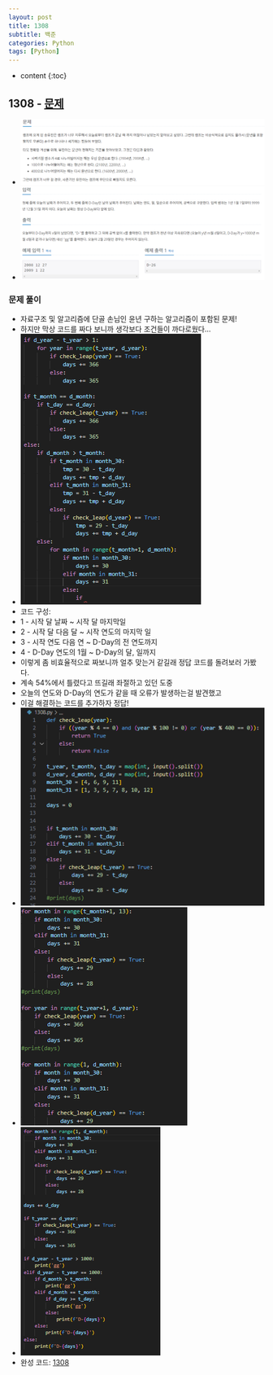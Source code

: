 ```yaml
---
layout: post
title: 1308
subtitle: 백준
categories: Python
tags: [Python]
---
```


* content
{:toc}

## 1308 - [문제](https://www.acmicpc.net/problem/1308)
+ ![문제](/assets/images/1308_Q.png)
+ ![문제](/assets/images/1308_IO.png)

### 문제 풀이
+ 자료구조 및 알고리즘에 단골 손님인 윤년 구하는 알고리즘이 포함된 문제!
+ 하지만 막상 코드를 짜다 보니까 생각보다 조건들이 까다로웠다... 
+ ![1차코드](/assets/images/1308_1.png)
+ 코드 구성:
+ 1 - 시작 달 날짜 ~ 시작 달 마지막일
+ 2 - 시작 달 다음 달 ~ 시작 연도의 마지막 일
+ 3 - 시작 연도 다음 연 ~ D-Day의 전 연도까지
+ 4 - D-Day 연도의 1월 ~ D-Day의 달, 일까지
+ 이렇게 좀 비효율적으로 짜보니까 얼추 맞는거 같길래 정답 코드를 돌려보러 가봤다.
+ 계속 54%에서 틀렸다고 뜨길래 좌절하고 있던 도중
+ 오늘의 연도와 D-Day의 연도가 같을 때 오류가 발생하는걸 발견했고
+ 이걸 해결하는 코드를 추가하자 정답!
+ ![코드_1](/assets/images/1308_2.png)
+ ![코드_1](/assets/images/1308_3.png)
+ ![코드_1](/assets/images/1308_4.png)
+ 완성 코드: [1308](https://github.com/ggsong0328/solved.ac/blob/solved.ac/1308.py)